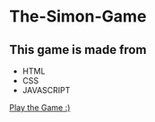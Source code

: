 # The-Simon-Game
## This game is made from 
- HTML
- CSS
- JAVASCRIPT

[Play the Game :)]('https://thesimongamefrombk.netlify.app/')
